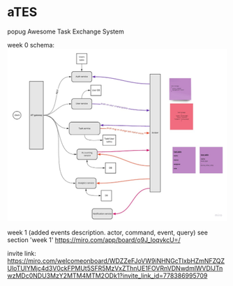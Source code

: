 # aTES
popug Awesome Task Exchange System 

week 0 
schema: ![Alt text](resources/aTES-week_0.jpg?raw=true "Week 0")

week 1 (added events description. actor, command, event, query)
see section 'week 1'
https://miro.com/app/board/o9J_loqvkcU=/

invite link:
https://miro.com/welcomeonboard/WDZZeFJoVW9iNHNGcTIxbHZmNFZQZUloTUlYMjc4d3V0ckFPMUt5SFR5MzVxZThnUE1FOVRnVDNwdmlWVDlJTnwzMDc0NDU3MzY2MTM4MTM2ODk1?invite_link_id=778386995709
